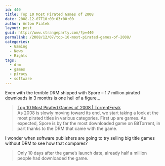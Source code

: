 ```yaml
---
id: 440
title: Top 10 Most Pirated Games of 2008
date: 2008-12-07T10:00:03+00:00
author: Anton Piatek
layout: post
guid: http://www.strangeparty.com/?p=440
permalink: /2008/12/07/top-10-most-pirated-games-of-2008/
categories:
  - Gaming
  - News
  - Rights
tags:
  - drm
  - games
  - piracy
  - software
---
```

Even with the terrible DRM shipped with Spore &#8211; 1.7 million pirated downloads in 3 months is one hell of a figure&#8230;

> [Top 10 Most Pirated Games of 2008 | TorrentFreak](http://torrentfreak.com/top-10-most-pirated-games-of-2008-081204/)  
> As 2008 is slowly moving toward its end, we start taking a look at the most pirated titles in various categories. First up are games. As expected, Spore is by far the most downloaded game on BitTorrent, in part thanks to the DRM that came with the game.

I wonder when software publishers are going to try selling big title games without DRM to see how that compares?

> Only 10 days after the game’s launch date, already half a million people had downloaded the game.